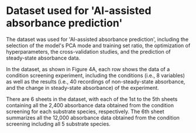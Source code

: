 # Dataset used for 'AI-assisted absorbance prediction'
The dataset was used for 'AI-assisted absorbance prediction', including the selection of the model's PCA mode and training set ratio, the optimization of hyperparameters, the cross-validation studies, and the prediction of steady-state absorbance data.

In the dataset, as shown in Figure 4A, each row shows the data of a condition screening experiment, including the conditions (i.e., 8 variables) as well as the results
(i.e., 40 recordings of non-steady-state absorbance, and the change in steady-state absorbance) of the experiment.

There are 6 sheets in the dataset, with each of the 1st to the 5th sheets containing all the 2,400 absorbance data obtained from the condition screening for each substrate species, respectively. The 6th sheet summarizes all the 12,000 absorbance data obtained from the condition screening including all 5 substrate species.
